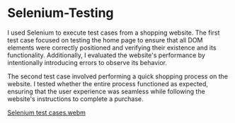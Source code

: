 # Selenium-Testing

I used Selenium to execute test cases from a shopping website.
The first test case focused on testing the home page to ensure that all DOM elements were correctly positioned and verifying their existence and its functionality. Additionally, I evaluated the website's performance by intentionally introducing errors to observe its behavior.

The second test case involved performing a quick shopping process on the website. I tested whether the entire process functioned as expected, ensuring that the user experience was seamless while following the website's instructions to complete a purchase.

[Selenium test cases.webm](https://github.com/user-attachments/assets/83fdbd5e-a941-47bb-b5ee-b897f2b222d6)
